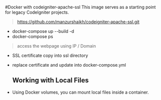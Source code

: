 

#Docker with codeigniter-apache-ssl 
This image serves as a starting point for legacy CodeIgniter projects.
> https://github.com/manzurshaikh/codeigniter-apache-ssl.git

- docker-compose up --build -d 
- docker-compose ps
> access the webpage using IP / Domain 

- SSL certificate copy into ssl directory
- replace certificate and update into docker-compose.yml
  
  ## Working with Local Files
- Using Docker volumes, you can mount local files inside a container.
